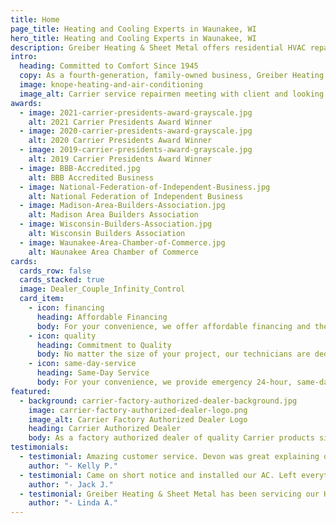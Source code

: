 ```yaml
---
title: Home
page_title: Heating and Cooling Experts in Waunakee, WI
hero_title: Heating and Cooling Experts in Waunakee, WI
description: Greiber Heating & Sheet Metal offers residential HVAC repair, furnace, air conditioning or cooling service plus quality Carrier equipment in Waunakee, Wisconsin
intro:
  heading: Committed to Comfort Since 1945
  copy: As a fourth-generation, family-owned business, Greiber Heating & Sheet Metal has served Waunakee and the surrounding Dane County area with premier residential heating and cooling services for decades. Whether a repair, replacement or entire system installation, we take great pride in personalized service, custom HVAC solutions and dedication to getting the job done right. As an award-winning Carrier supplier, Greiber Heating & Sheet Metal’s commitment to comfort is matched by only the highest quality equipment.
  image: knope-heating-and-air-conditioning
  image_alt: Carrier service repairmen meeting with client and looking and furnaces and air conditioning units
awards:
  - image: 2021-carrier-presidents-award-grayscale.jpg
    alt: 2021 Carrier Presidents Award Winner
  - image: 2020-carrier-presidents-award-grayscale.jpg
    alt: 2020 Carrier Presidents Award Winner
  - image: 2019-carrier-presidents-award-grayscale.jpg
    alt: 2019 Carrier Presidents Award Winner
  - image: BBB-Accredited.jpg
    alt: BBB Accredited Business
  - image: National-Federation-of-Independent-Business.jpg
    alt: National Federation of Independent Business
  - image: Madison-Area-Builders-Association.jpg
    alt: Madison Area Builders Association
  - image: Wisconsin-Builders-Association.jpg
    alt: Wisconsin Builders Association
  - image: Waunakee-Area-Chamber-of-Commerce.jpg
    alt: Waunakee Area Chamber of Commerce
cards:
  cards_row: false
  cards_stacked: true
  image: Dealer_Couple_Infinity_Control
  card_item:
    - icon: financing
      heading: Affordable Financing
      body: For your convenience, we offer affordable financing and the ability to apply before your consultation.
    - icon: quality
      heading: Commitment to Quality
      body: No matter the size of your project, our technicians are dedicated to providing the same quality equipment and service.
    - icon: same-day-service
      heading: Same-Day Service
      body: For your convenience, we provide emergency 24-hour, same-day service, plus free in-home estimates.
featured:
  - background: carrier-factory-authorized-dealer-background.jpg
    image: carrier-factory-authorized-dealer-logo.png
    image_alt: Carrier Factory Authorized Dealer Logo
    heading: Carrier Authorized Dealer
    body: As a factory authorized dealer of quality Carrier products since 1983, Greiber Heating & Sheet Metal knows the value of quality products and equipment. We offer a large selection of Energy Star products ranging from air conditioners and furnaces to air purifiers, ductless split systems and more.
testimonials:
  - testimonial: Amazing customer service. Devon was great explaining our options for fixing or replacing our furnace. We highly recommend Greiber Heating. Great local, family-run business!
    author: "- Kelly P."
  - testimonial: Came on short notice and installed our AC. Left everything in order and were friendly and helpful. Would recommend them to anyone.
    author: "- Jack J."
  - testimonial: Greiber Heating & Sheet Metal has been servicing our HVAC needs for over 30 years and always continues to impress us with their professionalism, knowledge and service detail. They give 110% each and every time!
    author: "- Linda A."
---
```

